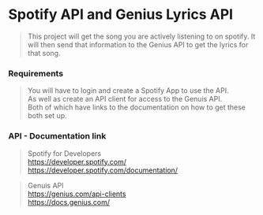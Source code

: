 # Spotify API and Genius Lyrics API

> This project will get the song you are actively listening to on spotify.
> It will then send that information to the Genius API to get the lyrics for that song.

### Requirements
> You will have to login and create a Spotify App to use the API.\
> As well as create an API client for access to the Genuis API.\
> Both of which have links to the documentation on how to get these both set up.

### API - Documentation link

> Spotify for Developers\
>   https://developer.spotify.com/ \
>   https://developer.spotify.com/documentation/

> Genuis API\
>   https://genius.com/api-clients \
>   https://docs.genius.com/